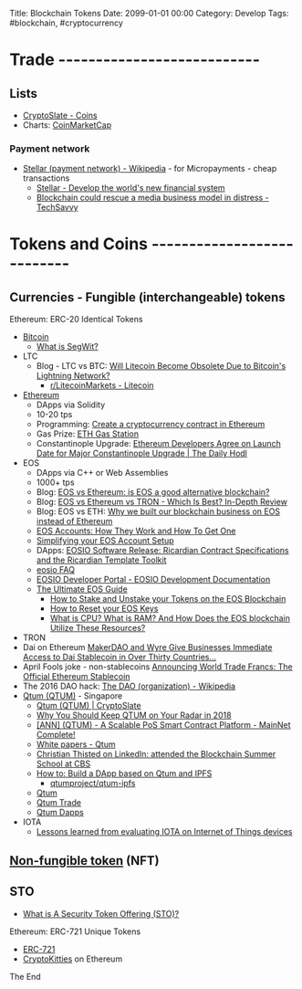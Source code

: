 Title: Blockchain Tokens
Date: 2099-01-01 00:00
Category: Develop
Tags: #blockchain, #cryptocurrency

# Trade ---------------------------

## Lists

* [CryptoSlate - Coins](https://cryptoslate.com/coins/)
* Charts: [CoinMarketCap](https://coinmarketcap.com/all/views/all/)

### Payment network

* [Stellar (payment network) - Wikipedia](https://en.wikipedia.org/wiki/Stellar_(payment_network)) - for Micropayments - cheap transactions
    * [Stellar - Develop the world's new financial system](https://www.stellar.org/)
    * [Blockchain could rescue a media business model in distress - TechSavvy](https://techsavvy.media/blockchain-could-rescue-a-media-business-model-in-distress/)

# Tokens and Coins ---------------------------

## Currencies - Fungible (interchangeable) tokens

Ethereum: ERC-20 Identical Tokens  

* [Bitcoin](https://en.wikipedia.org/wiki/Bitcoin)
    * [What is SegWit?](https://www.cryptocompare.com/coins/guides/what-is-segwit/)
* LTC
    * Blog - LTC vs BTC: [Will Litecoin Become Obsolete Due to Bitcoin's Lightning Network?](https://www.cryptoglobe.com/latest/2019/04/will-litecoin-become-obsolete-lightning-network/)
        * [r/LitecoinMarkets - Litecoin](https://www.reddit.com/r/LitecoinMarkets/comments/bg1fl4/litecoin/)
* [Ethereum](https://ethereum.org/)
    * DApps via Solidity
    * 10-20 tps
    * Programming: [Create a cryptocurrency contract in Ethereum](https://ethereum.org/token)
    * Gas Prize: [ETH Gas Station](https://ethgasstation.info/)
    * Constantinople Upgrade: [Ethereum Developers Agree on Launch Date for Major Constantinople Upgrade | The Daily Hodl](https://dailyhodl.com/2018/12/08/ethereum-developers-agree-on-launch-date-for-major-constantinople-upgrade/)
* EOS
    * DApps via C++ or Web Assemblies
    * 1000+ tps
    * Blog: [EOS vs Ethereum: is EOS a good alternative blockchain?](https://espeoblockchain.com/blog/eos-vs-ethereum/)
    * Blog: [EOS vs Ethereum vs TRON - Which Is Best? In-Depth Review](https://blokt.com/guides/eos-vs-ethereum-vs-tron-review)
    * Blog: EOS vs ETH: [Why we built our blockchain business on EOS instead of Ethereum](https://venturebeat.com/2019/04/13/why-we-built-our-blockchain-business-on-eos-instead-of-ethereum/)
    * [EOS Accounts: How They Work and How To Get One](https://medium.com/@blockgenic/eos-accounts-how-they-work-and-how-to-get-one-87019c0f7bc7)
    * [Simplifying your EOS Account Setup](https://medium.com/imtoken/new-features-simplifying-your-eos-account-setup-39f4445759fd)
    * DApps: [EOSIO Software Release: Ricardian Contract Specifications and the Ricardian Template Toolkit](https://medium.com/eosio/eosio-software-release-ricardian-contract-specifications-and-the-ricardian-template-toolkit-a0db787429d1)
    * [eosio FAQ](https://eos.io/faq)
    * [EOSIO Developer Portal - EOSIO Development Documentation](https://developers.eos.io/)
    * [The Ultimate EOS Guide](https://medium.com/coinmonks/the-ultimate-eos-guide-143d5e59e68d)
        * [How to Stake and Unstake your Tokens on the EOS Blockchain](https://helpdesk.eostoolkit.io/hc/en-us/articles/360013090031-How-to-Stake-and-Unstake-your-Tokens-on-the-EOS-Blockchain)
        * [How to Reset your EOS Keys](https://helpdesk.eostoolkit.io/hc/en-us/articles/360012853592-How-to-Reset-your-EOS-Keys)
        * [What is CPU? What is RAM? And How Does the EOS blockchain Utilize These Resources?](https://medium.com/@eosasia/what-is-cpu-what-is-ram-and-how-does-the-eos-blockchain-utilize-these-resources-a7a52e158652)
* TRON
* Dai on Ethereum 
    [MakerDAO and Wyre Give Businesses Immediate Access to Dai Stablecoin in Over Thirty Countries…](https://medium.com/makerdao/makerdao-and-wyre-give-businesses-immediate-access-to-dai-stablecoin-in-over-thirty-countries-4fe94957c730)
* April Fools joke - non-stablecoins [Announcing World Trade Francs: The Official Ethereum Stablecoin](https://blog.ethereum.org/2018/04/01/announcing-world-trade-francs-official-ethereum-stablecoin/)
* The 2016 DAO hack: [The DAO (organization) - Wikipedia](https://en.wikipedia.org/wiki/The_DAO_(organization))
* [Qtum (QTUM)](https://en.bitcoinwiki.org/wiki/Qtum) - Singapore
    * [Qtum (QTUM) | CryptoSlate](https://cryptoslate.com/coins/qtum/)
    * [Why You Should Keep QTUM on Your Radar in 2018](https://cryptoslate.com/keep-qtum-radar-2018/)
    * [[ANN] (QTUM) - A Scalable PoS Smart Contract Platform - MainNet Complete!](https://bitcointalk.org/index.php?topic=1720632.0)
    * [White papers - Qtum](https://qtum.org/en/white-papers)
    * [Christian Thisted on LinkedIn: attended the Blockchain Summer School at CBS](https://www.linkedin.com/feed/update/urn:li:activity:6436220506533294080/)
    * [How to: Build a DApp based on Qtum and IPFS](https://blog.qtum.org/how-to-build-a-dapp-based-on-qtum-and-ipfs-692bc3ab607a)
        * [qtumproject/qtum-ipfs](https://github.com/qtumproject/qtum-ipfs)
    * [Qtum](https://everipedia.org/wiki/lang_en/qtum/#roadmap)
    * [Qtum Trade](https://qtumeco.io/market)
    * [Qtum Dapps](https://qtumeco.io/dapps)
* IOTA
    * [Lessons learned from evaluating IOTA on Internet of Things devices](https://hackernoon.com/lessons-learned-from-evaluating-iota-on-internet-of-things-devices-a44575e606de)

## [Non-fungible token](https://en.wikipedia.org/wiki/Non-fungible_token) (NFT)

## STO

* [What is A Security Token Offering (STO)?](https://www.chainbits.com/cryptocurrencies/what-is-a-security-token-offering/)

Ethereum: ERC-721 Unique Tokens  

* [ERC-721](http://erc721.org/)
* [CryptoKitties](https://en.wikipedia.org/wiki/CryptoKitties) on Ethereum


The End